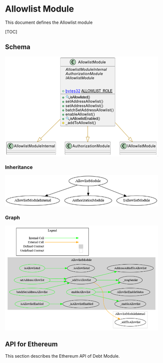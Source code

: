 # Allowlist Module

This document defines the Allowlist module

[TOC]

## Schema

![DebtUML](../../../schema/uml/AllowlistUML.png)

### Inheritance

![surya_inheritance_AllowlistModule.sol](../../../schema/surya_inheritance/surya_inheritance_AllowlistModule.sol.png)





### Graph

![surya_graph_AllowlistModule.sol](../../../schema/surya_graph/surya_graph_AllowlistModule.sol.png)

## API for Ethereum

This section describes the Ethereum API of Debt Module.

<To do>
